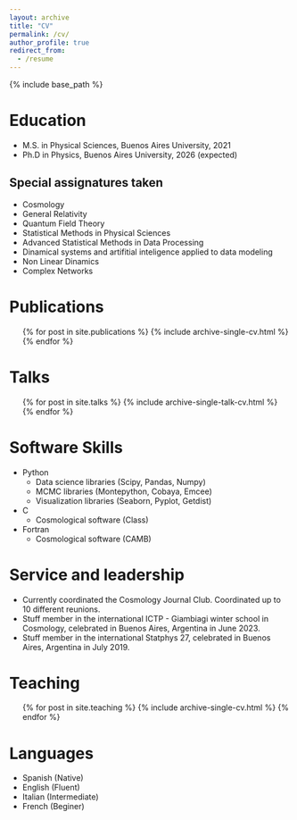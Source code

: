 ```yaml
---
layout: archive
title: "CV"
permalink: /cv/
author_profile: true
redirect_from:
  - /resume
---
```


{% include base_path %}

Education
======
* M.S. in Physical Sciences, Buenos Aires University, 2021
* Ph.D in Physics, Buenos Aires University, 2026 (expected)

Special assignatures taken
------
* Cosmology
* General Relativity
* Quantum Field Theory
* Statistical Methods in Physical Sciences
* Advanced Statistical Methods in Data Processing
* Dinamical systems and artifitial inteligence applied to data modeling
* Non Linear Dinamics
* Complex Networks

Publications
======
  <ul>{% for post in site.publications %}
    {% include archive-single-cv.html %}
  {% endfor %}</ul>

Talks
======
  <ul>{% for post in site.talks %}
    {% include archive-single-talk-cv.html %}
  {% endfor %}</ul>

Software Skills
======
* Python
  * Data science libraries (Scipy, Pandas, Numpy)
  * MCMC libraries (Montepython, Cobaya, Emcee)
  * Visualization libraries (Seaborn, Pyplot, Getdist)
* C
  * Cosmological software (Class)
* Fortran
  * Cosmological software (CAMB)

Service and leadership
======
* Currently coordinated the Cosmology Journal Club. Coordinated up to 10 different reunions.
* Stuff member in the international ICTP - Giambiagi winter school in Cosmology, celebrated in Buenos Aires, Argentina in June 2023.
* Stuff member in the international Statphys 27, celebrated in Buenos Aires, Argentina in July 2019.

Teaching
======
  <ul>{% for post in site.teaching %}
    {% include archive-single-cv.html %}
  {% endfor %}</ul>

Languages
======
* Spanish (Native)
* English (Fluent)
* Italian (Intermediate)
* French (Beginer)